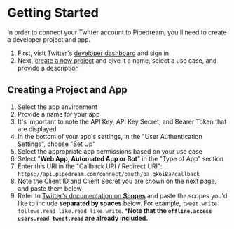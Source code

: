 # Getting Started
In order to connect your Twitter account to Pipedream, you'll need to create a developer project and app.
1. First, visit Twitter's [developer dashboard](https://developer.twitter.com/en/portal/dashboard) and sign in
2. Next, [create a new project](https://developer.twitter.com/en/portal/projects/new) and give it a name, select a use case, and provide a description

## Creating a Project and App
1. Select the app environment
2. Provide a name for your app
3. It's important to note the API Key, API Key Secret, and Bearer Token that are displayed
4. In the bottom of your app's settings, in the "User Authentication Settings", choose "Set Up"
5. Select the appropriate app permissions based on your use case
6. Select "**Web App, Automated App or Bot**" in the "Type of App" section
7. Enter this URI in the "Callback URI / Redirect URI": `https://api.pipedream.com/connect/oauth/oa_gk6iBa/callback`
8. Note the Client ID and Client Secret you are shown on the next page, and paste them below
9. Refer to [Twitter's documentation on **Scopes**](https://developer.twitter.com/en/docs/authentication/oauth-2-0/authorization-code) and paste the scopes you'd like to include **separated by spaces** below. For example, `tweet.write follows.read like.read like.write`. ***Note that the `offline.access users.read tweet.read` are already included.**